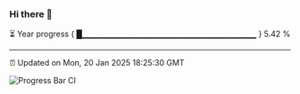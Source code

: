 ### Hi there 👋

⏳ Year progress { █▁▁▁▁▁▁▁▁▁▁▁▁▁▁▁▁▁▁▁▁▁▁▁▁▁▁▁▁▁ } 5.42 %

---

⏰ Updated on Mon, 20 Jan 2025 18:25:30 GMT

![Progress Bar CI](https://github.com/liununu/liununu/workflows/Progress%20Bar%20CI/badge.svg)
